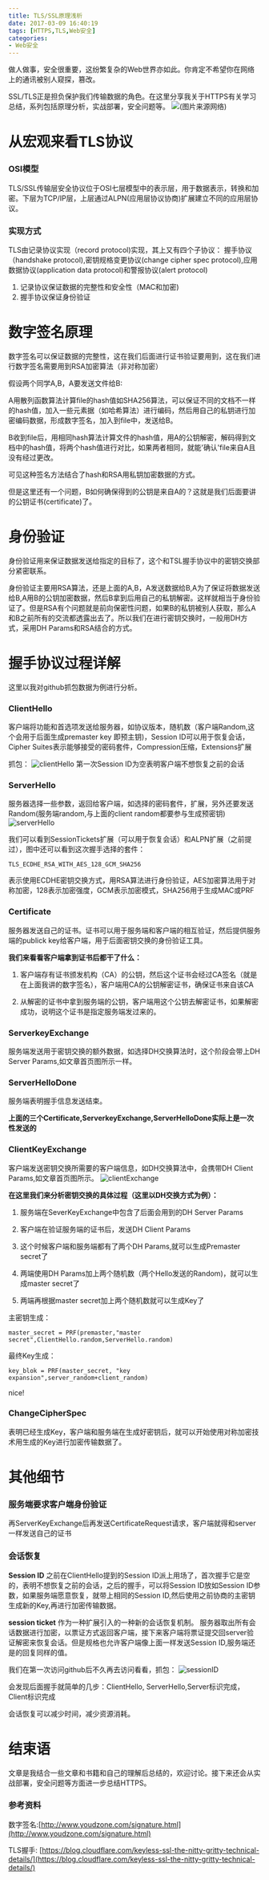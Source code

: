 ```yaml
---
title: TLS/SSL原理浅析
date: 2017-03-09 16:40:19
tags: [HTTPS,TLS,Web安全]
categories: 
- Web安全
---
```

做人做事，安全很重要，这纷繁复杂的Web世界亦如此。你肯定不希望你在网络上的通讯被别人窥探，篡改。

SSL/TLS正是担负保护我们传输数据的角色。在这里分享我关于HTTPS有关学习总结，系列包括原理分析，实战部署，安全问题等。
![](https://blog.cloudflare.com/content/images/2014/Sep/ssl_handshake_diffie_hellman.jpg)(图片来源网络)
<!--more-->

# 从宏观来看TLS协议

### OSI模型
TLS/SSL传输层安全协议位于OSI七层模型中的表示层，用于数据表示，转换和加密。下层为TCP/IP层，上层通过ALPN(应用层协议协商)扩展建立不同的应用层协议。

### 实现方式

TLS由记录协议实现（record protocol)实现，其上又有四个子协议： 握手协议（handshake protocol),密钥规格变更协议(change cipher spec protocol),应用数据协议(application data protocol)和警报协议(alert protocol)

1. 记录协议保证数据的完整性和安全性（MAC和加密)
2. 握手协议保证身份验证


# 数字签名原理

数字签名可以保证数据的完整性，这在我们后面进行证书验证要用到，这在我们进行数字签名需要用到RSA加密算法（非对称加密）

假设两个同学A,B，A要发送文件给B:

A用散列函数算法计算file的hash值如SHA256算法，可以保证不同的文档不一样的hash值，加入一些元素据（如哈希算法）进行编码，然后用自己的私钥进行加密编码数据，形成数字签名，加入到file中，发送给B。

B收到file后，用相同hash算法计算文件的hash值，用A的公钥解密，解码得到文档中的hash值，将两个hash值进行对比，如果两者相同，就能'确认'file来自A且没有经过更改。

可见这种签名方法结合了hash和RSA用私钥加密数据的方式。

但是这里还有一个问题，B如何确保得到的公钥是来自A的？这就是我们后面要讲的公钥证书(certificate)了。

# 身份验证

身份验证用来保证数据发送给指定的目标了，这个和TSL握手协议中的密钥交换部分紧密联系。

身份验证主要用RSA算法，还是上面的A,B，A发送数据给B,A为了保证将数据发送给B,A用B的公钥加密数据，然后B拿到后用自己的私钥解密。这样就相当于身份验证了。但是RSA有个问题就是前向保密性问题，如果B的私钥被别人获取，那么A和B之前所有的交流都透露出去了。所以我们在进行密钥交换时，一般用DH方式，采用DH Params和RSA结合的方式。


# 握手协议过程详解

这里以我对github抓包数据为例进行分析。

### ClientHello
客户端将功能和首选项发送给服务器，如协议版本，随机数（客户端Random,这个会用于后面生成premaster key 即预主钥)，Session ID可以用于恢复会话，Cipher Suites表示能够接受的密码套件，Compression压缩，Extensions扩展

抓包：
![clientHello](http://7xsi10.com1.z0.glb.clouddn.com/client.jpg)
第一次Session ID为空表明客户端不想恢复之前的会话

### ServerHello

服务器选择一些参数，返回给客户端，如选择的密码套件，扩展，另外还要发送Random(服务端random,与上面的client random都要参与生成预密钥)
![serverHello](http://7xsi10.com1.z0.glb.clouddn.com/serverSayHello.jpg)

我们可以看到SessionTickets扩展（可以用于恢复会话）和ALPN扩展（之前提过），图中还可以看到这次握手选择的套件：
```
TLS_ECDHE_RSA_WITH_AES_128_GCM_SHA256
```
表示使用ECDHE密钥交换方式，用RSA算法进行身份验证，AES加密算法用于对称加密，128表示加密强度，GCM表示加密模式，SHA256用于生成MAC或PRF
### Certificate

服务器发送自己的证书。证书可以用于服务端和客户端的相互验证，然后提供服务端的publick key给客户端，用于后面密钥交换的身份验证工具。

**我们来看看客户端拿到证书后都干了什么：**

1. 客户端存有证书颁发机构（CA）的公钥，然后这个证书会经过CA签名（就是在上面我讲的数字签名），客户端用CA的公钥解密证书，确保证书来自该CA

2. 从解密的证书中拿到服务端的公钥，客户端用这个公钥去解密证书，如果解密成功，说明这个证书是指定服务端发过来的。

### ServerkeyExchange

服务端发送用于密钥交换的额外数据，如选择DH交换算法时，这个阶段会带上DH Server Params,如文章首页图所示一样。

### ServerHelloDone
服务端表明握手信息发送结束。

**上面的三个Certificate,ServerkeyExchange,ServerHelloDone实际上是一次性发送的**

### ClientKeyExchange
客户端发送密钥交换所需要的客户端信息，如DH交换算法中，会携带DH Client Params,如文章首页图所示。
![clientExchange](http://7xsi10.com1.z0.glb.clouddn.com/clientExchange.jpg)

**在这里我们来分析密钥交换的具体过程（这里以DH交换方式为例）：**
1. 服务端在SeverKeyExchange中包含了后面会用到的DH Server Params
2. 客户端在验证服务端的证书后，发送DH Client Params

3. 这个时候客户端和服务端都有了两个DH Params,就可以生成Premaster secret了

4. 两端使用DH Params加上两个随机数（两个Hello发送的Random)，就可以生成master secret了

5. 两端再根据master secret加上两个随机数就可以生成Key了

主密钥生成：
```
master_secret = PRF(premaster,"master secret",ClientHello.random,ServerHello.random)
```
最终Key生成：
```
key_blok = PRF(master_secret, "key expansion",server_random+client_random)
```
nice!
### ChangeCipherSpec
表明已经生成Key，客户端和服务端在生成好密钥后，就可以开始使用对称加密技术用生成的Key进行加密传输数据了。

# 其他细节

### 服务端要求客户端身份验证

再ServerKeyExchange后再发送CertificateRequest请求，客户端就得和server一样发送自己的证书

### 会话恢复

**Session ID**
之前在ClientHello提到的Session ID派上用场了，首次握手它是空的，表明不想恢复之前的会话，之后的握手，可以将Session ID放如Session ID参数，如果服务端愿意恢复，就带上相同的Session ID,然后使用之前协商的主密钥生成新的Key,再进行加密传输数据。

**session ticket**
作为一种扩展引入的一种新的会话恢复机制。
服务器取出所有会话数据进行加密，以票证方式返回客户端，接下来客户端将票证提交回server验证解密来恢复会话。但是规格也允许客户端像上面一样发送Session ID,服务端还是的回复同样的值。

我们在第一次访问github后不久再去访问看看，抓包：
![sessionID](http://7xsi10.com1.z0.glb.clouddn.com/sessionID.jpg)

会发现后面握手就简单的几步：ClientHello, ServerHello,Server标识完成，Client标识完成

会话恢复可以减少时间，减少资源消耗。

# 结束语
文章是我结合一些文章和书籍和自己的理解后总结的，欢迎讨论。接下来还会从实战部署，安全问题等方面进一步总结HTTPS。

### 参考资料

数字签名:[http://www.youdzone.com/signature.html](http://www.youdzone.com/signature.html)

TLS握手: [https://blog.cloudflare.com/keyless-ssl-the-nitty-gritty-technical-details/](https://blog.cloudflare.com/keyless-ssl-the-nitty-gritty-technical-details/)




